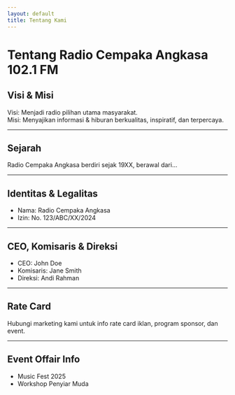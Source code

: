 ```yaml
---
layout: default
title: Tentang Kami
---
```


# Tentang Radio Cempaka Angkasa 102.1 FM

## Visi & Misi
Visi: Menjadi radio pilihan utama masyarakat.  
Misi: Menyajikan informasi & hiburan berkualitas, inspiratif, dan terpercaya.

---

## Sejarah
Radio Cempaka Angkasa berdiri sejak 19XX, berawal dari...

---

## Identitas & Legalitas
- Nama: Radio Cempaka Angkasa
- Izin: No. 123/ABC/XX/2024

---

## CEO, Komisaris & Direksi
- CEO: John Doe
- Komisaris: Jane Smith
- Direksi: Andi Rahman

---

## Rate Card
Hubungi marketing kami untuk info rate card iklan, program sponsor, dan event.

---

## Event Offair Info
- Music Fest 2025
- Workshop Penyiar Muda